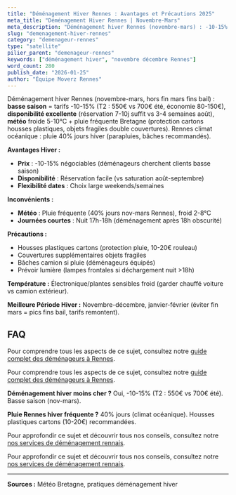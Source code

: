 ```yaml
---
title: "Déménagement Hiver Rennes : Avantages et Précautions 2025"
meta_title: "Déménagement Hiver Rennes | Novembre-Mars"
meta_description: "Déménagement hiver Rennes (novembre-mars) : -10-15% tarifs (basse saison), disponibilité excellente, météo froide/pluie (protection objets). Économie 80-150€ T2/T3."
slug: "demenagement-hiver-rennes"
category: "demenageur-rennes"
type: "satellite"
pilier_parent: "demenageur-rennes"
keywords: ["déménagement hiver", "novembre décembre Rennes"]
word_count: 280
publish_date: "2026-01-25"
author: "Équipe Moverz Rennes"
---
```


Déménagement hiver Rennes (novembre-mars, hors fin mars fins bail) : **basse saison** = tarifs -10-15% (T2 : 550€ vs 700€ été, économie 80-150€), **disponibilité excellente** (réservation 7-10j suffit vs 3-4 semaines août), **météo** froide 5-10°C + pluie fréquente Bretagne (protection cartons housses plastiques, objets fragiles double couvertures). Rennes climat océanique : pluie 40% jours hiver (parapluies, bâches recommandés).

**Avantages Hiver :**
- **Prix** : -10-15% négociables (déménageurs cherchent clients basse saison)
- **Disponibilité** : Réservation facile (vs saturation août-septembre)
- **Flexibilité dates** : Choix large weekends/semaines

**Inconvénients :**
- **Météo** : Pluie fréquente (40% jours nov-mars Rennes), froid 2-8°C
- **Journées courtes** : Nuit 17h-18h (déménagement après 18h obscurité)

**Précautions :**
- Housses plastiques cartons (protection pluie, 10-20€ rouleau)
- Couvertures supplémentaires objets fragiles
- Bâches camion si pluie (déménageurs équipés)
- Prévoir lumière (lampes frontales si déchargement nuit >18h)

**Température :** Électronique/plantes sensibles froid (garder chauffé voiture vs camion extérieur).

**Meilleure Période Hiver :** Novembre-décembre, janvier-février (éviter fin mars = pics fins bail, tarifs remontent).

## FAQ

Pour comprendre tous les aspects de ce sujet, consultez notre [guide complet des déménageurs à Rennes](/blog/demenagement-rennes/demenageur-rennes).

Pour comprendre tous les aspects de ce sujet, consultez notre [guide complet des déménageurs à Rennes](/blog/demenagement-rennes/demenageur-rennes).

**Déménagement hiver moins cher ?**
Oui, -10-15% (T2 : 550€ vs 700€ été). Basse saison (nov-mars).

**Pluie Rennes hiver fréquente ?**
40% jours (climat océanique). Housses plastiques cartons (10-20€) recommandées.

Pour approfondir ce sujet et découvrir tous nos conseils, consultez notre [nos services de déménagement rennais](/blog/demenagement-rennes/demenageur-rennes).

Pour approfondir ce sujet et découvrir tous nos conseils, consultez notre [nos services de déménagement rennais](/blog/demenagement-rennes/demenageur-rennes).

---
**Sources :** Météo Bretagne, pratiques déménagement hiver

